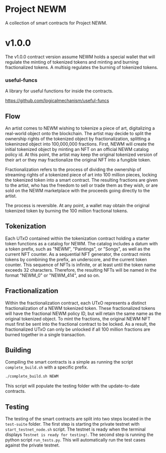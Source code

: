 # Project NEWM

A collection of smart contracts for Project NEWM.

# v1.0.0

The v1.0.0 contract version assume NEWM holds a special wallet that will regulate the minting of tokenized tokens and minting and burning fractionalized tokens. A multisig regulates the burning of tokenized tokens.

### useful-funcs

A library for useful functions for inside the contracts.

https://github.com/logicalmechanism/useful-funcs

## Flow

An artist comes to NEWM wishing to tokenize a piece of art, digitalizing a real-world object onto the blockchain. The artist may decide to split the ownership rights of the tokenized object by fractionalization, splitting a tokeninzed object into 100,000,000 fractions. First, NEWM will create the initial tokenized object by minting an NFT on an official NEWM catalog policy id. At this point, the artist may keep the original tokenized version of their art or they may fractionalize the original NFT into a fungible token.

Fractionalization refers to the process of dividing the ownership of streaming rights of a tokenized piece of art into 100 million pieces, locking the tokenized token into a smart contract. The resulting fractions are given to the artist, who has the freedom to sell or trade them as they wish, or are sold on the NEWM marketplace with the proceeds going directly to the artist.

The process is reversible. At any point, a wallet may obtain the original tokenized token by burning the 100 million fractional tokens.

## Tokenization

Each UTxO contained within the tokenization contract holding a starter token functions as a catalog for NEWM. The catalog includes a datum with a token prefix, such as "NEWM", "Paintings", or "Songs", as well as the current NFT counter. As a sequential NFT generator, the contract mints tokens by combining the prefix, an underscore, and the current token counter. This sequence of NFTs is infinite, or at least until the token name exceeds 32 characters. Therefore, the resulting NFTs will be named in the format "NEWM_0" or "NEWM_414", and so on.

## Fractionalization

Within the fractionalization contract, each UTxO represents a distinct fractionalization of a NEWM tokenized token. These fractionalized tokens will have the fractional NEWM policy ID, but will retain the same name as the original tokenized object. To mint the fractions, the original NEWM NFT must first be sent into the fractional contract to be locked. As a result, the fractionalized UTxO can only be unlocked if all 100 million fractions are burned together in a single transaction.

## Building

Compiling the smart contracts is a simple as running the script `complete_build.sh` with a specific prefix.

```bash
./complete_build.sh NEWM
```

This script will populate the testing folder with the update-to-date contracts.

## Testing

The testing of the smart contracts are split into two steps located in the `test-suite` folder. The first step is starting the private testnet with `start_testnet_node.sh` script. The testnet is ready when the terminal displays `Testnet is ready for testing!`. The second step is running the python script `run_tests.py`. This will automatically run the test cases against the private testnet.